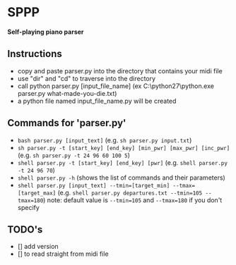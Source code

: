# SPPP
**Self-playing piano parser**

## Instructions
* copy and paste parser.py into the directory that contains your midi file
* use "dir" and "cd" to traverse into the directory
* call python parser.py [input_file_name] (ex C:\python27\python.exe parser.py what-made-you-die.txt)
* a python file named input_file_name.py will be created

## Commands for 'parser.py'
* ```bash parser.py [input_text]``` (e.g. ```sh parser.py input.txt```)
* ```sh parser.py -t [start_key] [end_key] [min_pwr] [max_pwr] [inc_pwr]``` (e.g. ```sh parser.py -t 24 96 60 100 5```)
* ```shell parser.py -t [start_key] [end_key] [pwr]``` (e.g. ```shell parser.py -t 24 96 70```)
* ```shell parser.py -h``` (shows the list of commands and their parameters)
* ```shell parser.py [input_text] --tmin=[target_min] --tmax=[target_max]``` (e.g. ```shell parser.py departures.txt --tmin=105 --tmax=180```)
	note: default value is `--tmin=105` and `--tmax=180` if you don't specify

## TODO's
- [] add version
- [] to read straight from midi file

